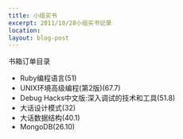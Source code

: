 ```yaml
---
title: 小组买书
excerpt: 2011/10/28小组买书记录
location: 
layout: blog-post
---
```


书箱订单目录

* Ruby编程语言(51)
* UNIX环境高级编程(第2版)(67.7)
* Debug Hacks中文版:深入调试的技术和工具(51.8)
* 大话设计模式(32)
* 大话数据结构(40.1)
* MongoDB(26.10)



